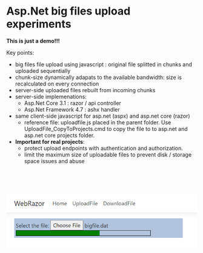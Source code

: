 # Asp.Net big files upload experiments

**This is just a demo!!!** 

Key points:
 - big files file upload using javascript : original file splitted in chunks and uploaded sequentially
 - chunk-size dynamically adapats to the available bandwidth: size is recalculated on every connection
 - server-side uploaded files rebuilt from incoming chunks
 - server-side implemenations:
   - Asp.Net Core 3.1 : razor / api controller
   - Asp.Net Framework 4.7 : ashx handler
 - same client-side javascript for asp.net (aspx) and asp.net core (razor)
   - reference file: uploadfile.js placed in the parent folder. Use UploadFile_CopyToProjects.cmd to copy the file to to asp.net and asp.net core projects folder.
 - **Important for real projects**:
   - protect upload endpoints with authentication and authorization. 
   - limit the maximum size of uploadable files to prevent disk / storage space issues and abuse

<br/>
<br/>
<br/>

![xxx](screenshot1.png)

